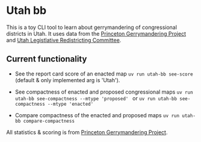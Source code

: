 # Utah bb

This is a toy CLI tool to learn about gerrymandering of congressional districts in Utah. It uses data from the [Princeton Gerrymandering Project](https://gerrymander.princeton.edu/) and [Utah Legistlative Redistricting Committee](https://citygate.utleg.gov/legdistricting/utah/comment_links). 

## Current functionality
- See the report card score of an enacted map
`uv run utah-bb see-score` (default & only implemented arg is 'Utah').

- See compactness of enacted and proposed congressional maps
`uv run utah-bb see-compactness --mtype 'proposed' ` or `uv run utah-bb see-compactness --mtype 'enacted'`

- Compare compactness of the enacted and proposed maps
`uv run utah-bb compare-compactness`

All statistics & scoring is from [Princeton Gerrymandering Project](https://gerrymander.princeton.edu/).